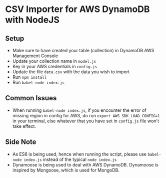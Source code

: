 # CSV Importer for AWS DynamoDB with NodeJS

## Setup

- Make sure to have created your table (collection) in DynamoDB AWS Management Console
- Update your collection name in `model.js`
- Key in your AWS credentials in `config.js`
- Update the file `data.csv` with the data you wish to import
- Run `npm install`
- Run `babel-node index.js`

## Common Issues

- When running `babel-node index.js`, if you encounter the error of missing region in config for AWS, do run `export AWS_SDK_LOAD_CONFIG=1` in your terminal, else whatever that you have set in `config.js` file won't take effect.

## Side Note

- As ES6 is being used, hence when running the script, please use `babel-node index.js` instead of the typical `node index.js`
- Dynamoose is being used to deal with AWS DynamoDB. Dynamoose is inspired by Mongoose, which is used for MongoDB.

